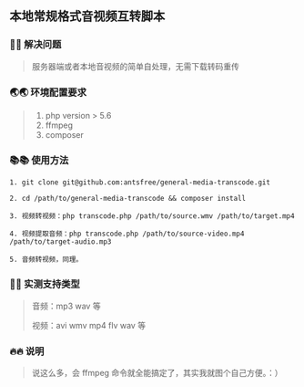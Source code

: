 ## 本地常规格式音视频互转脚本

### 🚀🚀 解决问题

> 服务器端或者本地音视频的简单自处理，无需下载转码重传

### 🌏🌏 环境配置要求

> 1. php version > 5.6
> 2. ffmpeg
> 3. composer

### 📚📚 使用方法

```
1. git clone git@github.com:antsfree/general-media-transcode.git

2. cd /path/to/general-media-transcode && composer install

3. 视频转视频：php transcode.php /path/to/source.wmv /path/to/target.mp4 

4. 视频提取音频：php transcode.php /path/to/source-video.mp4 /path/to/target-audio.mp3 

5. 音频转视频，同理。
```

### 🌲🌲 实测支持类型

> 音频：mp3 wav 等
> 
> 视频：avi wmv mp4 flv wav 等

### 🔥🔥 说明

> 说这么多，会 ffmpeg 命令就全能搞定了，其实我就图个自己方便。：）

